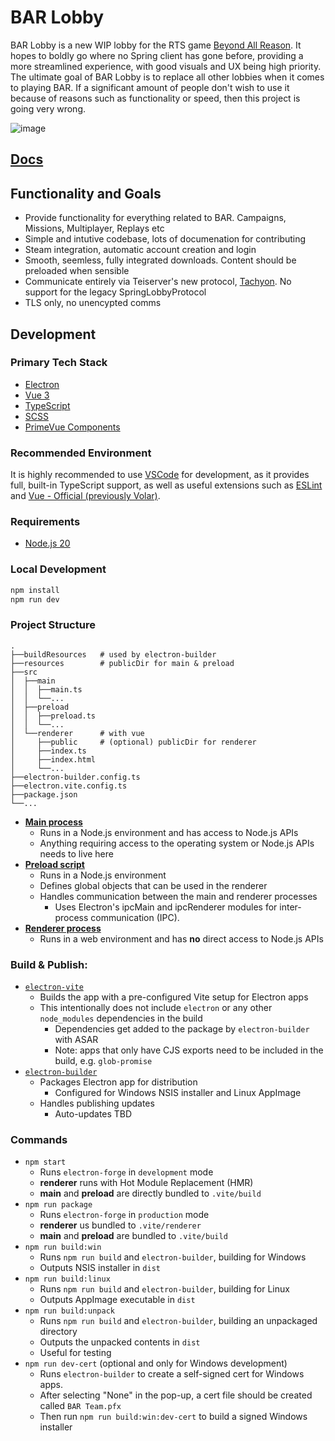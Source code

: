 # BAR Lobby

BAR Lobby is a new WIP lobby for the RTS game [Beyond All Reason](https://www.beyondallreason.info/). It hopes to boldly go where no Spring client has gone before, providing a more streamlined experience, with good visuals and UX being high priority. The ultimate goal of BAR Lobby is to replace all other lobbies when it comes to playing BAR. If a significant amount of people don't wish to use it because of reasons such as functionality or speed, then this project is going very wrong.

![image](https://user-images.githubusercontent.com/1434248/223881325-bb8ac4f5-ed14-4ad8-ad33-970781cf3089.png)

## [Docs](https://beyond-all-reason.github.io/bar-lobby/)

## Functionality and Goals

-   Provide functionality for everything related to BAR. Campaigns, Missions, Multiplayer, Replays etc
-   Simple and intutive codebase, lots of documenation for contributing
-   Steam integration, automatic account creation and login
-   Smooth, seemless, fully integrated downloads. Content should be preloaded when sensible
-   Communicate entirely via Teiserver's new protocol, [Tachyon](https://github.com/beyond-all-reason/teiserver/tree/master/documents/tachyon). No support for the legacy SpringLobbyProtocol
-   TLS only, no unencypted comms

## Development

### Primary Tech Stack

-   [Electron](https://www.electronjs.org/)
-   [Vue 3](https://v3.vuejs.org/)
-   [TypeScript](https://www.typescriptlang.org/)
-   [SCSS](https://sass-lang.com/)
-   [PrimeVue Components](https://primevue.org/datatable)

### Recommended Environment

It is highly recommended to use [VSCode](https://code.visualstudio.com/) for development, as it provides full, built-in TypeScript support, as well as useful extensions such as [ESLint](https://marketplace.visualstudio.com/items?itemName=dbaeumer.vscode-eslint) and [Vue - Official (previously Volar)](https://marketplace.visualstudio.com/items?itemName=vue.volar).

### Requirements

-   [Node.js 20](https://nodejs.org/en/download/)

### Local Development

```bash
npm install
npm run dev
```

### Project Structure

```
.
├──buildResources   # used by electron-builder
├──resources        # publicDir for main & preload
├──src
│  ├──main
│  │  ├──main.ts
│  │  └──...
│  ├──preload
│  │  ├──preload.ts
│  │  └──...
│  └──renderer      # with vue
│     ├──public     # (optional) publicDir for renderer
│     ├──index.ts
│     ├──index.html
│     └──...
├──electron-builder.config.ts
├──electron.vite.config.ts
├──package.json
└──...
```

-   [**Main process**](https://www.electronjs.org/docs/latest/tutorial/process-model#the-main-process)
    -   Runs in a Node.js environment and has access to Node.js APIs
    -   Anything requiring access to the operating system or Node.js APIs needs to live here
-   [**Preload script**](https://www.electronjs.org/docs/latest/tutorial/process-model#preload-scripts)
    -   Runs in a Node.js environment
    -   Defines global objects that can be used in the renderer
    -   Handles communication between the main and renderer processes
        -   Uses Electron's ipcMain and ipcRenderer modules for inter-process communication (IPC).
-   [**Renderer process**](https://www.electronjs.org/docs/latest/tutorial/process-model#the-renderer-process)
    -   Runs in a web environment and has **no** direct access to Node.js APIs

### Build & Publish:

-   [`electron-vite`](https://electron-vite.org/guide/introduction)
    -   Builds the app with a pre-configured Vite setup for Electron apps
    -   This intentionally does not include `electron` or any other `node_modules` dependencies in the build
        -   Dependencies get added to the package by `electron-builder` with ASAR
        -   Note: apps that only have CJS exports need to be included in the build, e.g. `glob-promise`
-   [`electron-builder`](https://www.electron.build/)
    -   Packages Electron app for distribution
        -   Configured for Windows NSIS installer and Linux AppImage
    -   Handles publishing updates
        -   Auto-updates TBD

### Commands

-   `npm start`
    -   Runs `electron-forge` in `development` mode
    -   **renderer** runs with Hot Module Replacement (HMR)
    -   **main** and **preload** are directly bundled to `.vite/build`
-   `npm run package`
    -   Runs `electron-forge` in `production` mode
    -   **renderer** us bundled to `.vite/renderer`
    -   **main** and **preload** are bundled to `.vite/build`
-   `npm run build:win`
    -   Runs `npm run build` and `electron-builder`, building for Windows
    -   Outputs NSIS installer in `dist`
-   `npm run build:linux`
    -   Runs `npm run build` and `electron-builder`, building for Linux
    -   Outputs AppImage executable in `dist`
-   `npm run build:unpack`
    -   Runs `npm run build` and `electron-builder`, building an unpackaged directory
    -   Outputs the unpacked contents in `dist`
    -   Useful for testing
-   `npm run dev-cert` (optional and only for Windows development)
    -   Runs `electron-builder` to create a self-signed cert for Windows apps.
    -   After selecting "None" in the pop-up, a cert file should be created called `BAR Team.pfx`
    -   Then run `npm run build:win:dev-cert` to build a signed Windows installer

